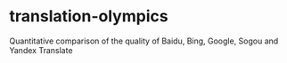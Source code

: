 # translation-olympics
Quantitative comparison of the quality of Baidu, Bing, Google, Sogou and Yandex Translate
